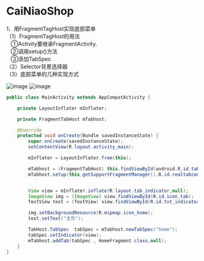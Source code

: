 # CaiNiaoShop

1、用FragmentTagHost实现底部菜单</br>
（1）FragmentTagHost的用法</br> 
    ①Activity要继承FragmentActivity.</br>
    ②调用setup()方法</br>
    ③添加TabSpec</br>
（2）Selector背景选择器</br>
（3）底部菜单的几种实现方式</br>

![image](https://github.com/foochane/CaiNiaoShop/blob/master/Screenshot/FragmentTabHost.pn)
![image](https://github.com/foochane/CaiNiaoShop/blob/master/Screenshot/一个fragment.pn)



```java
public class MainActivity extends AppCompatActivity {

    private LayoutInflater mInflater;

    private FragmentTabHost mTabhost;

    @Override
    protected void onCreate(Bundle savedInstanceState) {
        super.onCreate(savedInstanceState);
        setContentView(R.layout.activity_main);

        mInflater = LayoutInflater.from(this);

        mTabhost = (FragmentTabHost) this.findViewById(android.R.id.tabhost);
        mTabhost.setup(this,getSupportFragmentManager(),R.id.realtabcontent); //不是tabcontent


        View view = mInflater.inflate(R.layout.tab_indicator,null);
        ImageView img = (ImageView) view.findViewById(R.id.icon_tab);
        TextView text = (TextView) view.findViewById(R.id.txt_indicator);

        img.setBackgroundResource(R.mipmap.icon_home);
        text.setText("主页");

        TabHost.TabSpec  tabSpec = mTabhost.newTabSpec("home");
        tabSpec.setIndicator(view);
        mTabhost.addTab(tabSpec , HomeFragment.class,null);
    }
}
```

